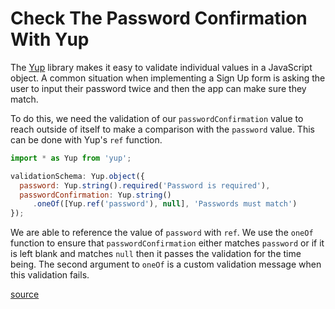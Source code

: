 # Check The Password Confirmation With Yup

The [Yup](https://github.com/jquense/yup) library makes it easy to validate
individual values in a JavaScript object. A common situation when
implementing a Sign Up form is asking the user to input their password twice
and then the app can make sure they match.

To do this, we need the validation of our `passwordConfirmation` value to
reach outside of itself to make a comparison with the `password` value. This
can be done with Yup's `ref` function.

```javascript
import * as Yup from 'yup';

validationSchema: Yup.object({
  password: Yup.string().required('Password is required'),
  passwordConfirmation: Yup.string()
     .oneOf([Yup.ref('password'), null], 'Passwords must match')
});
```

We are able to reference the value of `password` with `ref`. We use the
`oneOf` function to ensure that `passwordConfirmation` either matches
`password` or if it is left blank and matches `null` then it passes the
validation for the time being. The second argument to `oneOf` is a custom
validation message when this validation fails.

[source](https://github.com/jaredpalmer/formik/issues/90)
